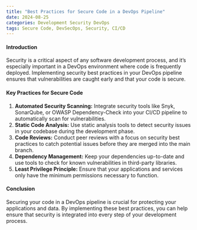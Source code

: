 ```yaml
---
title: "Best Practices for Secure Code in a DevOps Pipeline"
date: 2024-08-25
categories: Development Security DevOps
tags: Secure Code, DevSecOps, Security, CI/CD
---
```


#### Introduction
Security is a critical aspect of any software development process, and it’s especially important in a DevOps environment where code is frequently deployed. Implementing security best practices in your DevOps pipeline ensures that vulnerabilities are caught early and that your code is secure.

#### Key Practices for Secure Code
1. **Automated Security Scanning:** Integrate security tools like Snyk, SonarQube, or OWASP Dependency-Check into your CI/CD pipeline to automatically scan for vulnerabilities.
2. **Static Code Analysis:** Use static analysis tools to detect security issues in your codebase during the development phase.
3. **Code Reviews:** Conduct peer reviews with a focus on security best practices to catch potential issues before they are merged into the main branch.
4. **Dependency Management:** Keep your dependencies up-to-date and use tools to check for known vulnerabilities in third-party libraries.
5. **Least Privilege Principle:** Ensure that your applications and services only have the minimum permissions necessary to function.

#### Conclusion
Securing your code in a DevOps pipeline is crucial for protecting your applications and data. By implementing these best practices, you can help ensure that security is integrated into every step of your development process.
